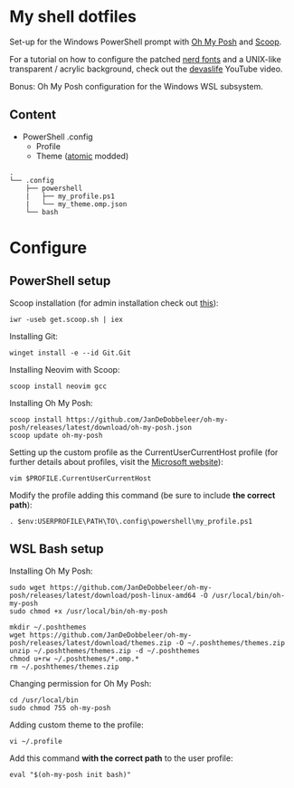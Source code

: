 # My shell dotfiles

Set-up for the Windows PowerShell prompt with [Oh My Posh](https://github.com/JanDeDobbeleer/oh-my-posh) and [Scoop](https://github.com/ScoopInstaller/Scoop).

For a tutorial on how to configure the patched [nerd fonts](https://github.com/ryanoasis/nerd-fonts) and a UNIX-like transparent / acrylic background, check out the [devaslife](https://www.youtube.com/watch?v=5-aK2_WwrmM) YouTube video.

Bonus: Oh My Posh configuration for the Windows WSL subsystem.

## Content

* PowerShell .config
    * Profile
    * Theme ([atomic](https://github.com/JanDeDobbeleer/oh-my-posh/blob/main/themes/atomic.omp.json) modded)

```
.
└── .config
    ├── powershell
    |   ├── my_profile.ps1
    |   └── my_theme.omp.json 
    └── bash
```

# Configure

## PowerShell setup

Scoop installation (for admin installation check out [this](https://github.com/ScoopInstaller/Install#for-admin)):
```
iwr -useb get.scoop.sh | iex
```

Installing Git:
```
winget install -e --id Git.Git
```

Installing Neovim with Scoop:
```
scoop install neovim gcc
```

Installing Oh My Posh:
```
scoop install https://github.com/JanDeDobbeleer/oh-my-posh/releases/latest/download/oh-my-posh.json
scoop update oh-my-posh
```

Setting up the custom profile as the CurrentUserCurrentHost profile (for further details about profiles, visit the [Microsoft website](https://docs.microsoft.com/en-us/powershell/module/microsoft.powershell.core/about/about_profiles?view=powershell-7.2)):
```
vim $PROFILE.CurrentUserCurrentHost
```

Modify the profile adding this command (be sure to include **the correct path**):
```
. $env:USERPROFILE\PATH\TO\.config\powershell\my_profile.ps1
```

## WSL Bash setup

Installing Oh My Posh:
```
sudo wget https://github.com/JanDeDobbeleer/oh-my-posh/releases/latest/download/posh-linux-amd64 -O /usr/local/bin/oh-my-posh
sudo chmod +x /usr/local/bin/oh-my-posh
```

```
mkdir ~/.poshthemes
wget https://github.com/JanDeDobbeleer/oh-my-posh/releases/latest/download/themes.zip -O ~/.poshthemes/themes.zip
unzip ~/.poshthemes/themes.zip -d ~/.poshthemes
chmod u+rw ~/.poshthemes/*.omp.*
rm ~/.poshthemes/themes.zip
```

Changing permission for Oh My Posh:
```
cd /usr/local/bin
sudo chmod 755 oh-my-posh
```

Adding custom theme to the profile:
```
vi ~/.profile
```

Add this command **with the correct path** to the user profile:
```
eval "$(oh-my-posh init bash)"
```